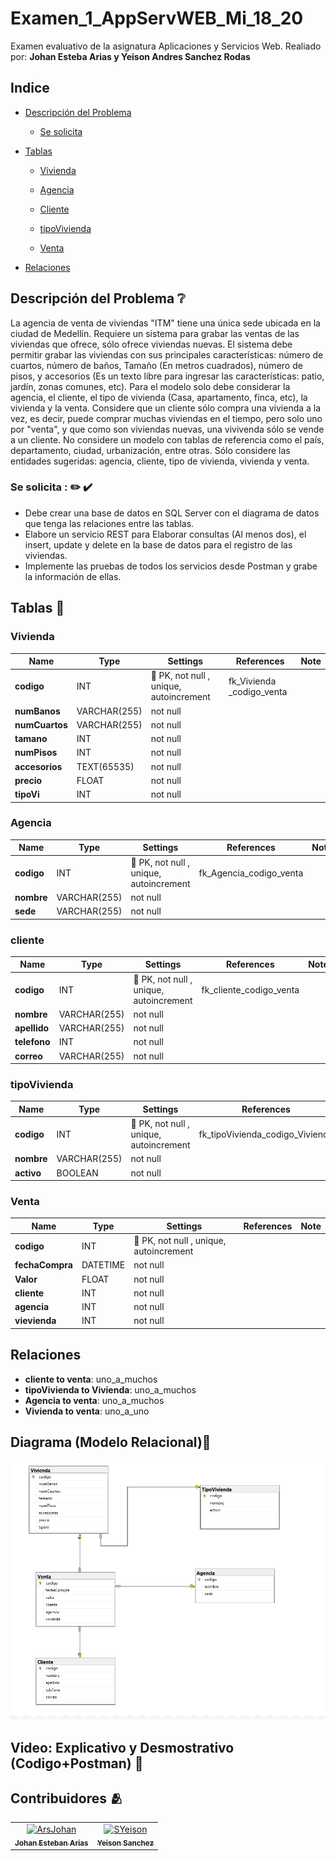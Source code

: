 # Examen_1_AppServWEB_Mi_18_20
Examen evaluativo de la asignatura Aplicaciones y Servicios Web. 
Realiado por:
**Johan Esteba Arias y Yeison Andres Sanchez Rodas**

## Indice
- [Descripción del Problema](#Descripción-del-Problema)
  
	- [Se solicita](#Se-solicita)
   
 - [Tablas](#Tablas)
   
	- [Vivienda](#Vivienda)

	- [Agencia](#Agencia)

	- [Cliente](#Cliente)

	- [tipoVivienda](#tipoVivienda)

	- [Venta](#Venta)

- [Relaciones](#Relaciones)

## Descripción del Problema ❔
La agencia de venta de viviendas "ITM" tiene una única sede ubicada en la ciudad de
Medellín. Requiere un sistema para grabar las ventas de las viviendas que ofrece, sólo
ofrece viviendas nuevas.
El sistema debe permitir grabar las viviendas con sus principales características: 
número de cuartos, número de baños, Tamaño (En metros cuadrados), número de pisos,
y accesorios (Es un texto libre para ingresar las características: patio, jardín,
zonas comunes, etc).
Para el modelo solo debe considerar la agencia, el cliente, el tipo de vivienda (Casa,
apartamento, finca, etc), la vivienda y la venta. Considere que un cliente sólo compra 
una vivienda a la vez, es decir, puede comprar muchas viviendas en el tiempo, pero solo 
uno por "venta", y que como son viviendas nuevas, una vivivenda sólo se vende a un cliente.
No considere un modelo con tablas de referencia como el país, departamento, ciudad, 
urbanización, entre otras. Sólo considere las entidades sugeridas: agencia, cliente,
tipo de vivienda, vivienda y venta.


### Se solicita : ✏️ ✔️
- Debe crear una base de datos en SQL Server con el diagrama de datos que tenga las relaciones
entre las tablas.
- Elabore un servicio REST para Elaborar consultas (Al menos dos), el insert, update y delete
en la base de datos para el registro de las viviendas.
- Implemente las pruebas de todos los servicios desde Postman y grabe la información de ellas.

## Tablas 📑

### Vivienda 

| Name        | Type          | Settings                      | References                    | Note                           |
|-------------|---------------|-------------------------------|-------------------------------|--------------------------------|
| **codigo** | INT | 🔑 PK, not null , unique, autoincrement | fk_Vivienda _codigo_venta | |
| **numBanos** | VARCHAR(255) | not null  |  | |
| **numCuartos** | VARCHAR(255) | not null  |  | |
| **tamano** | INT | not null  |  | |
| **numPisos** | INT | not null  |  | |
| **accesorios** | TEXT(65535) | not null  |  | |
| **precio** | FLOAT | not null  |  | |
| **tipoVi** | INT | not null  |  | | 


### Agencia

| Name        | Type          | Settings                      | References                    | Note                           |
|-------------|---------------|-------------------------------|-------------------------------|--------------------------------|
| **codigo** | INT | 🔑 PK, not null , unique, autoincrement | fk_Agencia_codigo_venta | |
| **nombre** | VARCHAR(255) | not null  |  | |
| **sede** | VARCHAR(255) | not null  |  | | 


### cliente

| Name        | Type          | Settings                      | References                    | Note                           |
|-------------|---------------|-------------------------------|-------------------------------|--------------------------------|
| **codigo** | INT | 🔑 PK, not null , unique, autoincrement | fk_cliente_codigo_venta | |
| **nombre** | VARCHAR(255) | not null  |  | |
| **apellido** | VARCHAR(255) | not null  |  | |
| **telefono** | INT | not null  |  | |
| **correo** | VARCHAR(255) | not null  |  | | 


### tipoVivienda

| Name        | Type          | Settings                      | References                    | Note                           |
|-------------|---------------|-------------------------------|-------------------------------|--------------------------------|
| **codigo** | INT | 🔑 PK, not null , unique, autoincrement | fk_tipoVivienda_codigo_Vivienda  | |
| **nombre** | VARCHAR(255) | not null  |  | |
| **activo** | BOOLEAN | not null  |  | | 


### Venta

| Name        | Type          | Settings                      | References                    | Note                           |
|-------------|---------------|-------------------------------|-------------------------------|--------------------------------|
| **codigo** | INT | 🔑 PK, not null , unique, autoincrement |  | |
| **fechaCompra** | DATETIME | not null  |  | |
| **Valor** | FLOAT | not null  |  | |
| **cliente** | INT | not null  |  | |
| **agencia** | INT | not null  |  | |
| **vievienda** | INT | not null  |  | | 


## Relaciones

- **cliente to venta**: uno_a_muchos
- **tipoVivienda to Vivienda**: uno_a_muchos
- **Agencia to venta**: uno_a_muchos
- **Vivienda  to venta**: uno_a_uno
  
## Diagrama (Modelo Relacional)📎
![Modelo Relacional.png](https://github.com/ArsJohan/Examen_1_AppServWEB_Mi_18_20/blob/main/Modelo%20Relacional.png)


## Video: Explicativo y Desmostrativo (Codigo+Postman) 🔴

## Contribuidores 🫂
<!-- readme: contributors -start -->
<table>
	<tbody>
		<tr>
            <td align="center">
                <a href="https://github.com/ArsJohan">
                    <img src="https://avatars.githubusercontent.com/u/133719384?v=4" width="100;" alt="ArsJohan"/>
                    <br />
                    <sub><b>Johan   Esteban Arias</b></sub>
                </a>
            </td>
            <td align="center">
                <a href="https://github.com/SYeison">
                    <img src="https://avatars.githubusercontent.com/u/187584546?v=4" width="100;" alt="SYeison"/>
                    <br />
                    <sub><b>Yeison Sanchez</b></sub>
                </a>
            </td>
		</tr>
	<tbody>
</table>
<!-- readme: contributors -end -->


